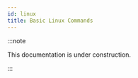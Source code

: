 ```yaml
---
id: linux
title: Basic Linux Commands
---
```


:::note

This documentation is under construction.

:::
